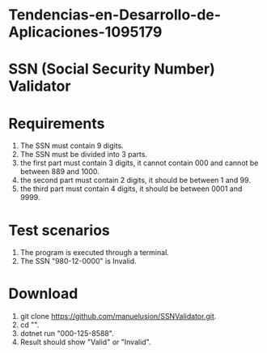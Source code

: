 # Tendencias-en-Desarrollo-de-Aplicaciones-1095179

# SSN (Social Security Number) Validator

# Requirements
1. The SSN must contain 9 digits.
2. The SSN must be divided into 3 parts.
3. the first part must contain 3 digits, it cannot contain 000 and cannot be between 889 and 1000.
4. the second part must contain 2 digits, it should be between 1 and 99.
5. the third part must contain 4 digits, it should be between 0001 and 9999.

# Test scenarios

1. The program is executed through a terminal.
2. The SSN "980-12-0000" is Invalid.


# Download

1. git clone https://github.com/manuelusion/SSNValidator.git. 
2. cd "\".
3. dotnet run "000-125-8588".
4. Result should show "Valid" or "Invalid".

